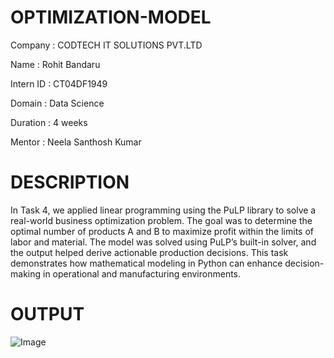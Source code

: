 # OPTIMIZATION-MODEL

Company : CODTECH IT SOLUTIONS PVT.LTD

Name : Rohit Bandaru

Intern ID : CT04DF1949

Domain : Data Science

Duration : 4 weeks

Mentor : Neela Santhosh Kumar

# DESCRIPTION

In Task 4, we applied linear programming using the PuLP library to solve a real-world business optimization problem. The goal was to determine the optimal number of products A and B to maximize profit within the limits of labor and material. The model was solved using PuLP’s built-in solver, and the output helped derive actionable production decisions. This task demonstrates how mathematical modeling in Python can enhance decision-making in operational and manufacturing environments.

# OUTPUT
![Image](https://github.com/user-attachments/assets/f0de06b5-f063-4ec9-b2f9-d31afc75aca8)
